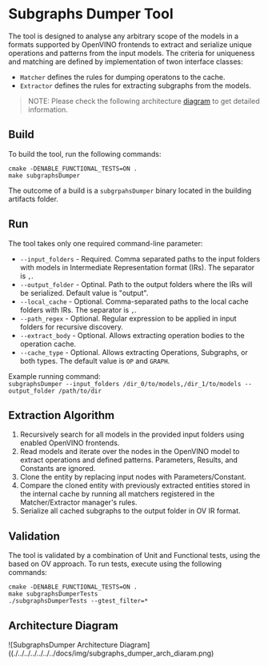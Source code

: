 # Subgraphs Dumper Tool

The tool is designed to analyse any arbitrary scope of the models in a formats supported by OpenVINO frontends
to extract and serialize unique operations and patterns from the input models. The criteria for 
uniqueness and matching are defined by implementation of twon interface classes:
* `Matcher` defines the rules for dumping operatons to the cache.
* `Extractor` defines the rules for extracting subgraphs from the models.

> NOTE:
> Please check the following architecture [diagram](./../../../../../../docs/img/subgraphs_dumper_arch_diaram.png) to get detailed information.

## Build

To build the tool, run the following commands: 
```
cmake -DENABLE_FUNCTIONAL_TESTS=ON .
make subgraphsDumper
```
The outcome of a build is a `subgrpahsDumper` binary located in the building artifacts folder.

## Run
The tool takes only one required command-line parameter:    
* `--input_folders` - Required. Comma separated paths to the input folders with models in Intermediate Representation format (IRs). The separator is `,`.
* `--output_folder` - Optinal. Path to the output folders where the IRs will be serialized. Default value is "output".
* `--local_cache` - Optional. Comma-separated paths to the local cache folders with IRs. The separator is `,`.
* `--path_regex` - Optional. Regular expression to be applied in input folders for recursive discovery.
* `--extract_body` - Optional. Allows extracting operation bodies to the operation cache.
* `--cache_type` - Optional. Allows extracting Operations, Subgraphs, or both types. The default value is `OP` and `GRAPH`.

Example running command:   
```subgraphsDumper --input_folders /dir_0/to/models,/dir_1/to/models --output_folder /path/to/dir```

## Extraction Algorithm
1. Recursively search for all models in the provided input folders using enabled OpenVINO frontends.
2. Read models and iterate over the nodes in the OpenVINO model to extract operations and defined patterns. Parameters, Results, and Constants are ignored.
3. Clone the entity by replacing input nodes with Parameters/Constant.
4. Compare the cloned entity with previously extracted entities stored in the internal cache by running all matchers registered in the Matcher/Extractor manager's rules.
5. Serialize all cached subgraphs to the output folder in OV IR format.

## Validation
The tool is validated by a combination of Unit and Functional tests, using the based on OV approach. To run tests, execute using the following commands:
```
cmake -DENABLE_FUNCTIONAL_TESTS=ON .
make subgraphsDumperTests
./subgraphsDumperTests --gtest_filter=*
```

## Architecture Diagram
![SubgraphsDumper Architecture Diagram]((./../../../../../../docs/img/subgraphs_dumper_arch_diaram.png)
